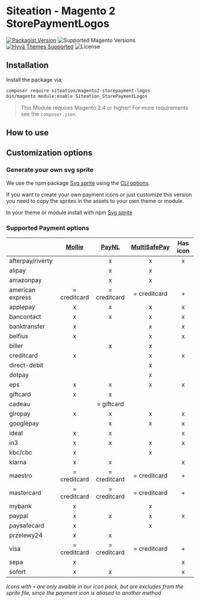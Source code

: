 # Siteation - Magento 2 StorePaymentLogos

[![Packagist Version](https://img.shields.io/packagist/v/siteation/magento2-module-storeinfo-payment-logos?style=for-the-badge)](https://packagist.org/packages/siteation/magento2-module-storeinfo-payment-logos)
![Supported Magento Versions](https://img.shields.io/badge/magento-%202.4-brightgreen.svg?logo=magento&longCache=true&style=for-the-badge)
[![Hyvä Themes Supported](https://img.shields.io/badge/Hyva_Themes-Supported-3df0af.svg?longCache=true&style=for-the-badge)](https://hyva.io/)
![License](https://img.shields.io/github/license/Siteation/magento2-module-storeinfo-payment-logos?color=%23234&style=for-the-badge)

<!-- TODO: intro -->

## Installation

Install the package via;

```bash
composer require siteation/magento2-storepayment-logos
bin/magento module:enable Siteation_StorePaymentLogos
```

> This Module requires Magento 2.4 or higher!
> For more requirements see the `composer.json`.

## How to use

<!-- TODO: how to -->

## Customization options

### Generate your own svg sprite

We use the npm package [Svg sprite] using the [CLI options](https://github.com/svg-sprite/svg-sprite/blob/main/docs/command-line.md).

If you want to create your own payment icons or just customize this version you need to copy the sprites in the assets to your own theme or module.

In your theme or module install with npm [Svg sprite]

[Svg sprite]: https://www.npmjs.com/package/svg-sprite

### Supported Payment options

<!-- TODO update filter -->
<!-- TODO create missing icons -->
<!-- TODO check payment codes for provider -->

|                  |   [Mollie]   |   [PayNL]    | [MultiSafePay] | Has icon |
| ---------------- | :----------: | :----------: | :------------: | :------: |
| afterpay/riverty |              |      x       |       x        |    x     |
| alipay           |              |      x       |       x        |          |
| amazonpay        |              |      x       |       x        |          |
| american express | = creditcard | = creditcard |  = creditcard  |    +     |
| applepay         |      x       |      x       |       x        |    x     |
| bancontact       |      x       |      x       |       x        |    x     |
| banktransfer     |      x       |              |       x        |    x     |
| belfius          |      x       |              |       x        |    x     |
| biller           |              |      x       |       x        |          |
| creditcard       |      x       |              |       x        |    x     |
| direct-debit     |              |              |       x        |          |
| dotpay           |              |              |       x        |          |
| eps              |      x       |      x       |       x        |    x     |
| giftcard         |      x       |      x       |                |          |
| cadeau           |              |  = giftcard  |                |          |
| giropay          |      x       |      x       |       x        |    x     |
| googlepay        |              |      x       |       x        |    x     |
| ideal            |      x       |      x       |                |    x     |
| in3              |      x       |      x       |       x        |    x     |
| kbc/cbc          |      x       |              |       x        |          |
| klarna           |      x       |      x       |                |    x     |
| maestro          | = creditcard | = creditcard |  = creditcard  |    +     |
| mastercard       | = creditcard | = creditcard |  = creditcard  |    +     |
| mybank           |      x       |              |       x        |          |
| paypal           |      x       |      x       |       x        |    x     |
| paysafecard      |      x       |              |       x        |          |
| przelewy24       |      x       |      x       |                |          |
| visa             | = creditcard | = creditcard |  = creditcard  |    +     |
| sepa             |      x       |              |                |    x     |
| sofort           |      x       |      x       |                |    x     |

_Icons with `+` are only avaible in our icon pack,_
_but are excludes from the sprite file,_
_since the payment icon is aliased to another method_

[Mollie]: https://github.com/mollie/magento2
[PayNL]: https://github.com/paynl/magento2-plugin
[MultiSafePay]: https://github.com/MultiSafepay/magento2
